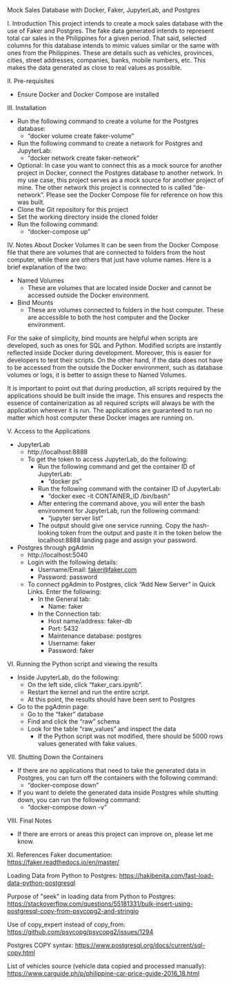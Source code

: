 Mock Sales Database with Docker, Faker, JupyterLab, and Postgres

I. Introduction
This project intends to create a mock sales database with the use of Faker and Postgres. The fake data generated intends to represent total car sales in the Philippines for a given period. That said, selected columns for this database intends to mimic values similar or the same with ones from the Philippines. These are details such as vehicles, provinces, cities, street addresses, companies, banks, mobile numbers, etc. This makes the data generated as close to real values as possible.

II. Pre-requisites
* Ensure Docker and Docker Compose are installed

III. Installation
* Run the following command to create a volume for the Postgres database:
    * “docker volume create faker-volume”
* Run the following command to create a network for Postgres and JupyterLab:
    * “docker network create faker-network”
* Optional: In case you want to connect this as a mock source for another project in Docker, connect the Postgres database to another network. In my use case, this project serves as a mock source for another project of mine. The other network this project is connected to is called “de-network”. Please see the Docker Compose file for reference on how this was built.
* Clone the Git repository for this project
* Set the working directory inside the cloned folder
* Run the following command:
    * “docker-compose up”

IV. Notes About Docker Volumes
It can be seen from the Docker Compose file that there are volumes that are connected to folders from the host computer, while there are others that just have volume names. Here is a brief explanation of the two:
* Named Volumes
    * These are volumes that are located inside Docker and cannot be accessed outside the Docker environment.
* Bind Mounts
    * These are volumes connected to folders in the host computer. These are accessible to both the host computer and the Docker environment.

For the sake of simplicity, bind mounts are helpful when scripts are developed, such as ones for SQL and Python. Modified scripts are instantly reflected inside Docker during development. Moreover, this is easier for developers to test their scripts. On the other hand, if the data does not have to be accessed from the outside the Docker environment, such as database volumes or logs, it is better to assign these to Named Volumes.

It is important to point out that during production, all scripts required by the applications should be built inside the image. This ensures and respects the essence of containerization as all required scripts will always be with the application wherever it is run. The applications are guaranteed to run no matter which host computer these Docker images are running on.

V. Access to the Applications
* JupyterLab
    * http://localhost:8888
    * To get the token to access JupyterLab, do the following:
        * Run the following command and get the container ID of JupyterLab:
            * “docker ps”
        * Run the following command  with the container ID of JupyterLab:
            * “docker exec -it CONTAINER_ID /bin/bash”
        * After entering the command above, you will enter the bash environment for JupyterLab, run the following command:
            * “jupyter server list”
        * The output should give one service running. Copy the hash-looking token from the output and paste it in the token below the localhost:8888 landing page and assign your password.
* Postgres through pgAdmin
    * http://localhost:5040
    * Login with the following details:
        * Username/Email: faker@faker.com
        * Password: password
    * To connect pgAdmin to Postgres, click “Add New Server” in Quick Links. Enter the following:
        * In the General tab:
            * Name: faker
        * In the Connection tab:
            * Host name/address: faker-db
            * Port: 5432
            * Maintenance database: postgres
            * Username: faker
            * Password: faker

VI. Running the Python script and viewing the results
* Inside JupyterLab, do the following:
    * On the left side, click “faker_cars.ipynb”.
    * Restart the kernel and run the entire script.
    * At this point, the results should have been sent to Postgres
* Go to the pgAdmin page:
    * Go to the “faker” database
    * Find and click the “raw” schema
    * Look for the table “raw_values” and inspect the data
        * If the Python script was not modified, there should be 5000 rows values generated with fake values.

VII. Shutting Down the Containers
* If there are no applications that need to take the generated data in Postgres, you can turn off the containers with the following command:
    * “docker-compose down”
* If you want to delete the generated data inside Postgres while shutting down, you can run the following command:
    * “docker-compose down -v”

VIII. Final Notes
* If there are errors or areas this project can improve on, please let me know.

XI. References
Faker documentation: https://faker.readthedocs.io/en/master/

Loading Data from Python to Postgres: https://hakibenita.com/fast-load-data-python-postgresql 

Purpose of "seek" in loading data from Python to Postgres: https://stackoverflow.com/questions/55181331/bulk-insert-using-postgresql-copy-from-psycopg2-and-stringio

Use of copy_expert instead of copy_from:
https://github.com/psycopg/psycopg2/issues/1294

Postgres COPY syntax:
https://www.postgresql.org/docs/current/sql-copy.html

List of vehicles source (vehicle data copied and processed manually):
https://www.carguide.ph/p/philippine-car-price-guide-2016_18.html